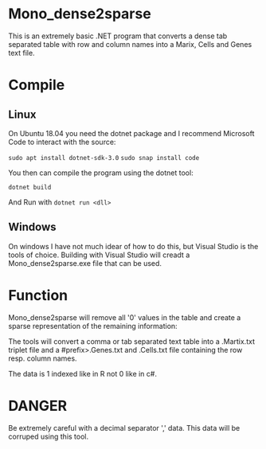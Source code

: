 # Mono_dense2sparse

This is an extremely basic .NET program that converts a dense tab separated table with row and column names into a Marix, Cells and Genes text file.

# Compile

## Linux

On Ubuntu 18.04 you need the dotnet package and I recommend Microsoft Code to interact with the source:

```sudo apt install dotnet-sdk-3.0```
```sudo snap install code```

You then can compile the program using the dotnet tool:

```dotnet build```

And Run with 
```dotnet run <dll>```

## Windows

On windows I have not much idear of how to do this, but Visual Studio is the tools of choice.
Building with Visual Studio will creadt a Mono_dense2sparse.exe file that can be used.

# Function

Mono_dense2sparse will remove all '0' values in the table and create a sparse representation of the remaining information:

The tools will convert a comma or tab separated text table into a <prefix>.Martix.txt triplet file and
a #prefix>.Genes.txt and <prefix>.Cells.txt file containing the row resp. column names.

The data is 1 indexed like in R not 0 like in c#.

# DANGER

Be extremely careful with a decimal separator ',' data. This data will be corruped using this tool.
